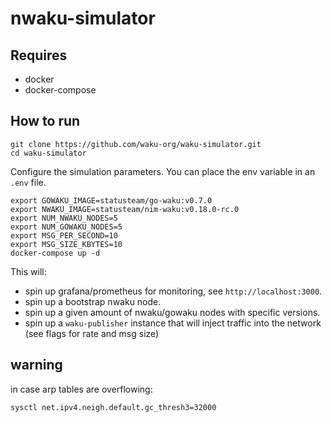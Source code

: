 # nwaku-simulator

## Requires
* docker
* docker-compose

## How to run

```
git clone https://github.com/waku-org/waku-simulator.git
cd waku-simulator
```

Configure the simulation parameters. You can place the env variable in an `.env` file.

```
export GOWAKU_IMAGE=statusteam/go-waku:v0.7.0
export NWAKU_IMAGE=statusteam/nim-waku:v0.18.0-rc.0
export NUM_NWAKU_NODES=5
export NUM_GOWAKU_NODES=5
export MSG_PER_SECOND=10
export MSG_SIZE_KBYTES=10
docker-compose up -d
```


This will:
* spin up grafana/prometheus for monitoring, see `http://localhost:3000`.
* spin up a bootstrap nwaku node.
* spin up a given amount of nwaku/gowaku nodes with specific versions.
* spin up a `waku-publisher` instance that will inject traffic into the network (see flags for rate and msg size)


## warning

in case arp tables are overflowing:

```
sysctl net.ipv4.neigh.default.gc_thresh3=32000
```
